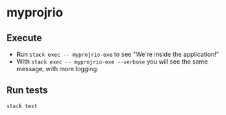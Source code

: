 # myprojrio

## Execute  

* Run `stack exec -- myprojrio-exe` to see "We're inside the application!"
* With `stack exec -- myprojrio-exe --verbose` you will see the same message, with more logging.

## Run tests

`stack test`
